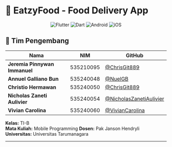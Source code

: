 # 🍕 EatzyFood - Food Delivery App

<div align="center">
  <img src="https://img.shields.io/badge/Flutter-%2302569B.svg?style=for-the-badge&logo=Flutter&logoColor=white" alt="Flutter">
  <img src="https://img.shields.io/badge/dart-%230175C2.svg?style=for-the-badge&logo=dart&logoColor=white" alt="Dart">
  <img src="https://img.shields.io/badge/Android-3DDC84?style=for-the-badge&logo=android&logoColor=white" alt="Android">
  <img src="https://img.shields.io/badge/iOS-000000?style=for-the-badge&logo=ios&logoColor=white" alt="iOS">
</div>

## 👥 Tim Pengembang

| Nama | NIM | GitHub |
|------|-----|--------|
| **Jeremia Pinnywan Immanuel** | 535210095 | [@ChrisGit889](https://github.com/ChrisGit889) |
| **Annuel Galliano Bun** | 535240048 | [@NuelGB](https://github.com/NuelGB) |
| **Christio Hermawan** | 535240050 | [@ChrisGit889](https://github.com/ChrisGit889) |
| **Nicholas Zaneti Aulivier** | 535240054 | [@NicholasZanetiAulivier](https://github.com/NicholasZanetiAulivier) |
| **Vivian Carolina** | 535240060 | [@VivianCarolina](https://github.com/VivianCarolina) |

**Kelas:** TI-B  
**Mata Kuliah:** Mobile Programming 
**Dosen:** Pak Janson Hendryli 
**Universitas:** Universitas Tarumanagara

---